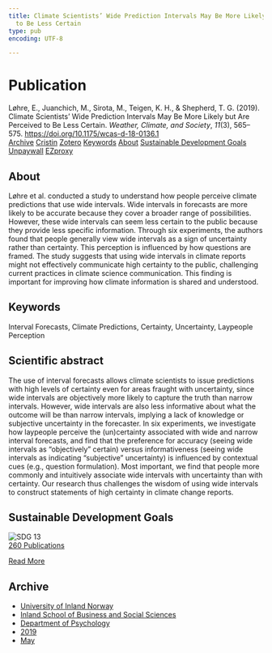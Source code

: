 ```yaml
---
title: Climate Scientists’ Wide Prediction Intervals May Be More Likely but Are Perceived
  to Be Less Certain
type: pub
encoding: UTF-8

---
```

<h1>Publication</h1>
<article id="csl-bib-container-WV8HANNM" class="csl-bib-container">
  <div class="csl-bib-body"> <div class="csl-entry">Løhre, E., Juanchich, M., Sirota, M., Teigen, K. H., &#38; Shepherd, T. G. (2019). Climate Scientists’ Wide Prediction Intervals May Be More Likely but Are Perceived to Be Less Certain. <i>Weather, Climate, and Society</i>, <i>11</i>(3), 565–575. <a href="https://doi.org/10.1175/wcas-d-18-0136.1">https://doi.org/10.1175/wcas-d-18-0136.1</a></div> </div>
  <div class="csl-bib-buttons">
    <a href="#taxonomy-article-WV8HANNM" alt="archive" class="csl-bib-button">Archive</a>
    <a href="https://app.cristin.no/results/show.jsf?id=1698960" alt="Cristin" class="csl-bib-button">Cristin</a>
    <a href="http://zotero.org/groups/5881554/items/WV8HANNM" alt="Zotero" class="csl-bib-button">Zotero</a>
    <a href="#keywords-article-WV8HANNM" alt="keywords" class="csl-bib-button">Keywords</a>
    <a href="#about-article-WV8HANNM" alt="about_pub" class="csl-bib-button">About</a>
    <a href="#sdg-article-WV8HANNM" alt="sdg" class="csl-bib-button">Sustainable Development Goals</a>
    <a href="https://journals.ametsoc.org/downloadpdf/journals/wcas/11/3/wcas-d-18-0136_1.pdf" alt="Unpaywall" class="csl-bib-button">Unpaywall</a>
    <a href="https://journals.ametsoc.org/downloadpdf/journals/wcas/11/3/wcas-d-18-0136_1.pdf" alt="EZproxy" class="csl-bib-button">EZproxy</a>
  </div>
  <div id="csl-bib-meta-container-WV8HANNM"></div>
</article>
<div id="csl-bib-meta-WV8HANNM" class="csl-bib-meta">
  <article id="about-article-WV8HANNM" class="about_pub-article">
    <h1>About</h1>
    Løhre et al. conducted a study to understand how people perceive climate predictions that use wide intervals. Wide intervals in forecasts are more likely to be accurate because they cover a broader range of possibilities. However, these wide intervals can seem less certain to the public because they provide less specific information. Through six experiments, the authors found that people generally view wide intervals as a sign of uncertainty rather than certainty. This perception is influenced by how questions are framed. The study suggests that using wide intervals in climate reports might not effectively communicate high certainty to the public, challenging current practices in climate science communication. This finding is important for improving how climate information is shared and understood.
  </article>
  <article id="keywords-article-WV8HANNM" class="keywords-article">
    <h1>Keywords</h1>
    Interval Forecasts, Climate Predictions, Certainty, Uncertainty, Laypeople Perception
  </article>
  <article id="abstract-article-WV8HANNM" class="abstract-article">
    <h1>Scientific abstract</h1>
    The use of interval forecasts allows climate scientists to issue predictions with high levels of certainty even for areas fraught with uncertainty, since wide intervals are objectively more likely to capture the truth than narrow intervals. However, wide intervals are also less informative about what the outcome will be than narrow intervals, implying a lack of knowledge or subjective uncertainty in the forecaster. In six experiments, we investigate how laypeople perceive the (un)certainty associated with wide and narrow interval forecasts, and find that the preference for accuracy (seeing wide intervals as “objectively” certain) versus informativeness (seeing wide intervals as indicating “subjective” uncertainty) is influenced by contextual cues (e.g., question formulation). Most important, we find that people more commonly and intuitively associate wide intervals with uncertainty than with certainty. Our research thus challenges the wisdom of using wide intervals to construct statements of high certainty in climate change reports.
  </article>
  <article id="sdg-article-WV8HANNM" class="sdg-article">
    <h1>Sustainable Development Goals</h1>
    <div class="sdg-container"><div id="sdg13" class="sdg">
        <img src="{{< params subfolder >}}images/sdg/sdg13_en.png" class="image" alt="SDG 13">
        <div class="sdg-overlay">
          <a href="{{< params subfolder >}}en/archive/?sdg=13#archive" class="sdg-publication-count"><span>260</span> Publications</a>
          <p><a href="https://sdgs.un.org/goals/goal13" class="sdg-read-more">Read More</a></p>
        </div>
      </div></div>
  </article>
  <article id="taxonomy-article-WV8HANNM" class="taxonomy-article">
    <h1>Archive</h1>
    <ul>
      <li><a href="{{< params subfolder >}}en/archive/?key=3DCRN523">University of Inland Norway</a></li>
      <li><a href="{{< params subfolder >}}en/archive/?key=DU8Q9LN9">Inland School of Business and Social Sciences</a></li>
      <li><a href="{{< params subfolder >}}en/archive/?key=KTD9NXA8">Department of Psychology</a></li>
      <li><a href="{{< params subfolder >}}en/archive/?key=37B43Z6Y">2019</a></li>
      <li><a href="{{< params subfolder >}}en/archive/?key=DUGR6377">May</a></li>
    </ul>
  </article>
</div>
